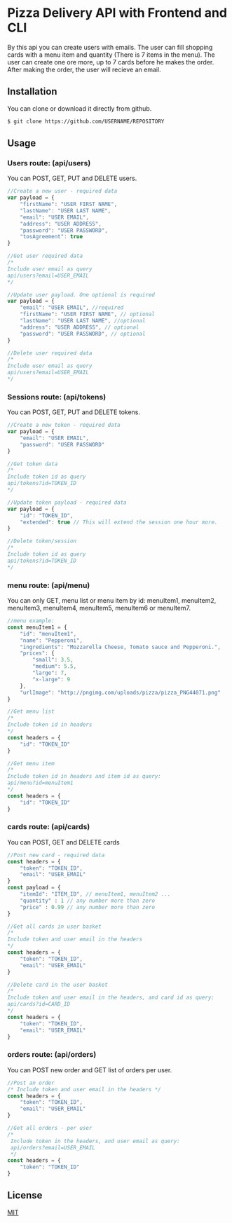 # Pizza Delivery API with Frontend and CLI

By this api you can create users with emails. The user can fill shopping cards with a menu item and quantity (There is 7 items in the menu). The user can create one ore more, up to 7 cards before he makes the order. After making the order, the user will recieve an email.

## Installation

You can clone or download it directly from github.

```bash
$ git clone https://github.com/USERNAME/REPOSITORY
```

## Usage

### Users route: (api/users)

You can POST, GET, PUT and DELETE users.

``` javascript
//Create a new user - required data
var payload = {
    "firstName": "USER FIRST NAME",
    "lastName": "USER LAST NAME",
    "email": "USER EMAIL",
    "address": "USER ADDRESS",
    "password": "USER PASSWORD",
    "tosAgreement": true
}

//Get user required data 
/* 
Include user email as query
api/users?email=USER_EMAIL
*/

//Update user payload. One optional is required
var payload = {
    "email": "USER EMAIL", //required
    "firstName": "USER FIRST NAME", // optional
    "lastName": "USER LAST NAME", //optional
    "address": "USER ADDRESS", // optional
    "password": "USER PASSWORD", // optional
}

//Delete user required data 
/* 
Include user email as query
api/users?email=USER_EMAIL
*/
```

### Sessions route: (api/tokens)

You can POST, GET, PUT and DELETE tokens.

``` javascript
//Create a new token - required data
var payload = {
    "email": "USER EMAIL",
    "password": "USER PASSWORD"
}

//Get token data 
/* 
Include token id as query
api/tokens?id=TOKEN_ID
*/

//Update token payload - required data
var payload = {
    "id": "TOKEN_ID",
    "extended": true // This will extend the session one hour more.
}

//Delete token/session
/* 
Include token id as query
api/tokens?id=TOKEN_ID
*/
```

### menu route: (api/menu)

You can only GET, menu list or menu item by id: menuItem1, menuItem2, menuItem3, menuItem4, menuItem5, menuItem6 or menuItem7.

``` javascript
//menu example:
const menuItem1 = {
    "id": "menuItem1",
    "name": "Pepperoni",
    "ingredients": "Mozzarella Cheese, Tomato sauce and Pepperoni.",
    "prices": {
        "small": 3.5,
        "medium": 5.5,
        "large": 7,
        "x-large": 9
    },
    "urlImage": "http://pngimg.com/uploads/pizza/pizza_PNG44071.png"
}

//Get menu list
/* 
Include token id in headers
*/
const headers = {
    "id": "TOKEN_ID"
}

//Get menu item
/* 
Include token id in headers and item id as query:
api/menu?id=menuItem1
*/
const headers = {
    "id": "TOKEN_ID"
}
```

### cards route: (api/cards)

You can POST, GET and DELETE cards

```javascript
//Post new card - required data
const headers = {
    "token": "TOKEN_ID",
    "email": "USER_EMAIL"
}
const payload = {
    "itemId": "ITEM_ID", // menuItem1, menuItem2 ...
    "quantity" : 1 // any number more than zero
    "price" : 0.99 // any number more than zero
}

//Get all cards in user basket 
/* 
Include token and user email in the headers
*/
const headers = {
    "token": "TOKEN_ID",
    "email": "USER_EMAIL"
}

//Delete card in the user basket
/* 
Include token and user email in the headers, and card id as query:
api/cards?id=CARD_ID
*/
const headers = {
    "token": "TOKEN_ID",
    "email": "USER_EMAIL"
}
```

### orders route: (api/orders)

You can POST new order and GET list of orders per user.

```javascript
//Post an order
/* Include token and user email in the headers */
const headers = {
    "token": "TOKEN_ID",
    "email": "USER_EMAIL"
}

//Get all orders - per user
/*
 Include token in the headers, and user email as query: 
 api/orders?email=USER_EMAIL
 */
const headers = {
    "token": "TOKEN_ID"
}
```

## License
[MIT](https://choosealicense.com/licenses/mit/)